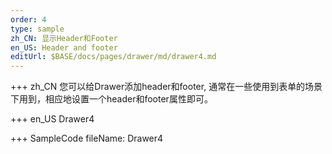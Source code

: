 ```yaml
--- 
order: 4
type: sample
zh_CN: 显示Header和Footer
en_US: Header and footer
editUrl: $BASE/docs/pages/drawer/md/drawer4.md
---
```


+++ zh_CN
您可以给Drawer添加header和footer, 通常在一些使用到表单的场景下用到，相应地设置一个header和footer属性即可。
  
    
+++ en_US
Drawer4

+++ SampleCode
fileName: Drawer4
